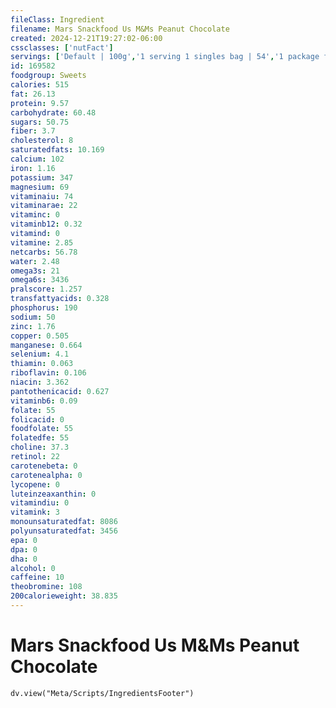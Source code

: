 ```yaml
---
fileClass: Ingredient
filename: Mars Snackfood Us M&Ms Peanut Chocolate
created: 2024-12-21T19:27:02-06:00
cssclasses: ['nutFact']
servings: ['Default | 100g','1 serving 1 singles bag | 54','1 package fun size | 18','10 pieces | 20','1 cup | 170']
id: 169582
foodgroup: Sweets
calories: 515
fat: 26.13
protein: 9.57
carbohydrate: 60.48
sugars: 50.75
fiber: 3.7
cholesterol: 8
saturatedfats: 10.169
calcium: 102
iron: 1.16
potassium: 347
magnesium: 69
vitaminaiu: 74
vitaminarae: 22
vitaminc: 0
vitaminb12: 0.32
vitamind: 0
vitamine: 2.85
netcarbs: 56.78
water: 2.48
omega3s: 21
omega6s: 3436
pralscore: 1.257
transfattyacids: 0.328
phosphorus: 190
sodium: 50
zinc: 1.76
copper: 0.505
manganese: 0.664
selenium: 4.1
thiamin: 0.063
riboflavin: 0.106
niacin: 3.362
pantothenicacid: 0.627
vitaminb6: 0.09
folate: 55
folicacid: 0
foodfolate: 55
folatedfe: 55
choline: 37.3
retinol: 22
carotenebeta: 0
carotenealpha: 0
lycopene: 0
luteinzeaxanthin: 0
vitamindiu: 0
vitamink: 3
monounsaturatedfat: 8086
polyunsaturatedfat: 3456
epa: 0
dpa: 0
dha: 0
alcohol: 0
caffeine: 10
theobromine: 108
200calorieweight: 38.835
---
```


# Mars Snackfood Us M&Ms Peanut Chocolate

```dataviewjs
dv.view("Meta/Scripts/IngredientsFooter")
```